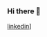 ### Hi there 👋
[linkedin](https://img.shields.io/badge/LinkedIn-000000?style=for-the-badge&logo=LinkedIn&logoColor=white)]
<!--
**GMcC-94/GMcC-94** is a ✨ _special_ ✨ repository because its `README.md` (this file) appears on your GitHub profile.

- 🌱 I’m currently learning GO and Java to further my development skills.
- 👯 I’m looking to collaborate on ...
- 🤔 I’m looking for help with ...
- 💬 Ask me about ...
- 📫 How to reach me: 
![linkedin](https://img.shields.io/badge/LinkedIn-000000?style=for-the-badge&logo=LinkedIn&logoColor=white)]
[!(https://img.shields.io/badge/LinkedIn-0077B5?style=for-the-badge&logo=linkedin&logoColor=white)](https://www.linkedin.com/in/gerard-mccann/)
- 😄 Pronouns: ...
- ⚡ Fun fact: ...
-->
